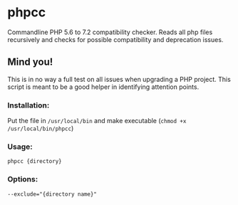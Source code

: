 # phpcc
Commandline PHP 5.6 to 7.2 compatibility checker. Reads all php files recursively and checks for possible compatibility and deprecation issues.

## Mind you! 
This is in no way a full test on all issues when upgrading a PHP project. This script is meant to be a good helper in identifying attention points. 

### Installation:

Put the file in `/usr/local/bin` and make executable (`chmod +x /usr/local/bin/phpcc`)

### Usage:
```
phpcc {directory}
```

### Options:
```
--exclude="{directory name}"
```
